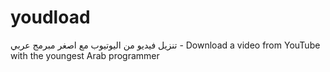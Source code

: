 # youdload
تنزيل فيديو من اليوتيوب مع اصغر مبرمج عربي  - Download a video from YouTube with the youngest Arab programmer
